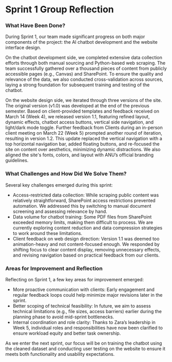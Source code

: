 # **Sprint 1 Group Reflection**

### **What Have Been Done?**

During Sprint 1, our team made significant progress on both major components of the project: the AI chatbot development and the website interface design.

On the chatbot development side, we completed extensive data collection efforts through both manual sourcing and Python-based web scraping. The team successfully gathered over a thousand pieces of content from publicly accessible pages (e.g., Canvas) and SharePoint. To ensure the quality and relevance of the data, we also conducted cross-validation across sources, laying a strong foundation for subsequent training and testing of the chatbot.

On the website design side, we iterated through three versions of the site. The original version (v1.0) was developed at the end of the previous semester. Based on client-provided templates and feedback received on March 14 (Week 4), we released version 1.1, featuring refined layout, dynamic effects, chatbot access buttons, vertical side navigation, and light/dark mode toggle. Further feedback from Clients during an in-person client meeting on March 22 (Week 5) prompted another round of iteration, resulting in version 1.2. This update replaced the vertical navigation with a top horizontal navigation bar, added floating buttons, and re-focused the site on content over aesthetics, minimizing dynamic distractions. We also aligned the site's fonts, colors, and layout with ANU’s official branding guidelines.

### **What Challenges and How Did We Solve Them?**

Several key challenges emerged during this sprint:

- Access-restricted data collection: While scraping public content was relatively straightforward, SharePoint access restrictions prevented automation. We addressed this by switching to manual document screening and assessing relevance by hand.
- Data volume for chatbot training: Some PDF files from SharePoint exceeded memory limits, making them difficult to process. We are currently exploring content reduction and data compression strategies to work around these limitations.
- Client feedback on web design direction: Version 1.1 was deemed too animation-heavy and not content-focused enough. We responded by shifting focus to clear content display, removing unnecessary effects, and revising navigation based on practical feedback from our clients.

### **Areas for Improvement and Reflection**

Reflecting on Sprint 1, a few key areas for improvement emerged:

- More proactive communication with clients: Early engagement and regular feedback loops could help minimize major revisions later in the sprint.
- Better scoping of technical feasibility: In future, we aim to assess technical limitations (e.g., file sizes, access barriers) earlier during the planning phase to avoid mid-sprint bottlenecks.
- Internal coordination and role clarity: Thanks to Zara’s leadership in Week 5, individual roles and responsibilities have now been clarified to ensure workload equity and better task ownership.

As we enter the next sprint, our focus will be on training the chatbot using the cleaned dataset and conducting user testing on the website to ensure it meets both functionality and usability expectations.

